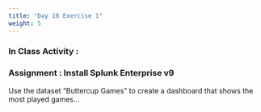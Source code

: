 ```yaml
---
title: "Day 10 Exercise 1"
weight: 5
---
```


### In Class Activity : 

### Assignment : Install Splunk Enterprise v9 
Use the dataset “Buttercup Games” to create a dashboard that shows the most played games…


